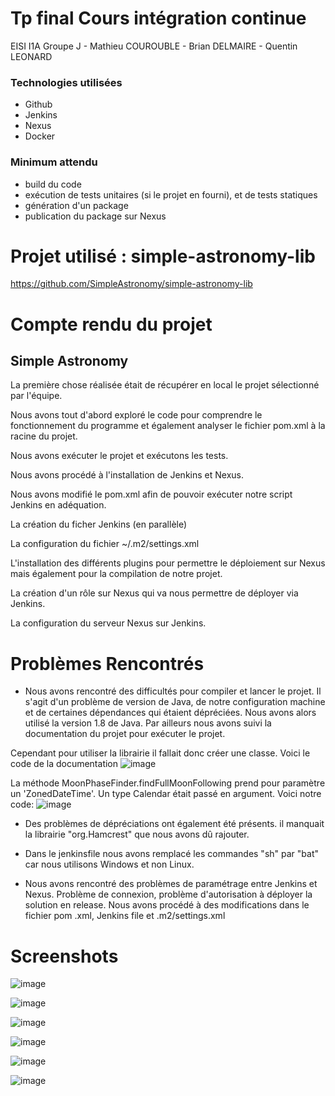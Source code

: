 # Tp final Cours intégration continue
EISI I1A Groupe J - Mathieu COUROUBLE - Brian DELMAIRE - Quentin LEONARD

### Technologies utilisées
* Github
* Jenkins
* Nexus
* Docker

### Minimum attendu
* build du code
* exécution de tests unitaires (si le projet en fourni), et de tests statiques
* génération d'un package
* publication du package sur Nexus


# Projet utilisé : simple-astronomy-lib
https://github.com/SimpleAstronomy/simple-astronomy-lib


# Compte rendu du projet

## Simple Astronomy

La première chose réalisée était de récupérer en local le projet sélectionné par l'équipe.

Nous avons tout d'abord exploré le code pour comprendre le fonctionnement du programme et également analyser le fichier pom.xml à la racine du projet.

Nous avons exécuter le projet et exécutons les tests.

Nous avons procédé à l'installation de Jenkins et Nexus.

Nous avons modifié le pom.xml afin de pouvoir exécuter notre script Jenkins en adéquation.

La création du ficher Jenkins (en parallèle)

La configuration du fichier ~/.m2/settings.xml

L'installation des différents plugins pour permettre le déploiement sur Nexus mais également pour la compilation de notre projet.

La création d'un rôle sur Nexus qui va nous permettre de déployer via Jenkins.

La configuration du serveur Nexus sur Jenkins.


#  Problèmes Rencontrés 
- Nous avons rencontré des difficultés pour compiler et lancer le projet. Il s'agit d'un problème de version de Java, de notre configuration machine et de certaines dépendances qui étaient dépréciées. Nous avons alors utilisé la version 1.8 de Java. Par ailleurs nous avons suivi la documentation du projet pour exécuter le projet. 

Cependant pour utiliser la librairie il fallait donc créer une classe.
Voici le code de la documentation
![image](https://user-images.githubusercontent.com/57291078/151716178-5861d401-bb40-481c-9f79-450453c7b3f1.png)

La méthode MoonPhaseFinder.findFullMoonFollowing prend pour paramètre un 'ZonedDateTime'. Un type Calendar était passé en argument.
Voici notre code:
![image](https://user-images.githubusercontent.com/57291078/151716265-708bdddb-ccaa-4ce1-a9c2-49b7c834af67.png)


- Des problèmes de dépréciations ont également été présents. il manquait la librairie "org.Hamcrest" que nous avons dû rajouter.
- Dans le jenkinsfile nous avons remplacé les commandes "sh" par "bat" car nous utilisons Windows et non Linux.

- Nous avons rencontré des problèmes de paramétrage entre Jenkins et Nexus. Problème de connexion, problème d'autorisation à déployer la solution en release.
Nous avons procédé à des modifications dans le fichier pom .xml, Jenkins file et .m2/settings.xml

# Screenshots

![image](https://user-images.githubusercontent.com/57291078/151717043-651400e5-a9c5-4c73-884c-51c4140ae2e4.png)

![image](https://user-images.githubusercontent.com/57291078/151717053-d06b72d5-5668-4c45-9125-4440bd850829.png)

![image](https://user-images.githubusercontent.com/57291078/151717100-058606d2-de19-485d-a7b0-ae0de86d12ff.png)

![image](https://user-images.githubusercontent.com/57291078/151717062-caec4437-62da-4e26-b0bb-583a8a9cb80e.png)

![image](https://user-images.githubusercontent.com/57291078/151717067-4a54f39c-1a9f-4964-8066-83fa35bf75fb.png)

![image](https://user-images.githubusercontent.com/57291078/151717077-5a7476e3-c4cb-426c-9ad6-d8b480b930b1.png)
